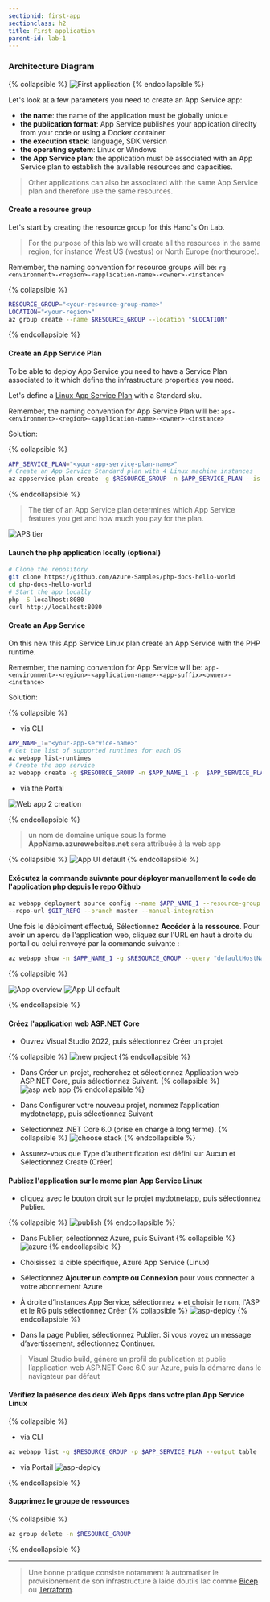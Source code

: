 ```yaml
---
sectionid: first-app
sectionclass: h2
title: First application
parent-id: lab-1
---
```



### Architecture Diagram

{% collapsible %}
![First application](/media/lab1/lab_1_archi.png)
{% endcollapsible %}

Let's look at a few parameters you need to create an App Service app:

- **the name**: the name of the application must be globally unique
- **the publication format**: App Service publishes your application direclty from your code or using a Docker container
- **the execution stack**: language, SDK version
- **the operating system**: Linux or Windows
- **the App Service plan**: the application must be associated with an App Service plan to establish the available resources and capacities.

> Other applications can also be associated with the same App Service plan and therefore use the same resources.

#### Create a resource group

Let's start by creating the resource group for this Hand's On Lab.

> For the purpose of this lab we will create all the resources in the same region, for instance West US (westus) or North Europe (northeurope).

Remember, the naming convention for resource groups will be: `rg-<environment>-<region>-<application-name>-<owner>-<instance>`

{% collapsible %}

```bash
RESOURCE_GROUP="<your-resource-group-name>"
LOCATION="<your-region>"
az group create --name $RESOURCE_GROUP --location "$LOCATION"
```

{% endcollapsible %}

#### Create an App Service Plan 

To be able to deploy App Service you need to have a Service Plan associated to it which define the infrastructure properties you need.

Let's define a [Linux App Service Plan](https://learn.microsoft.com/en-us/azure/app-service/overview-hosting-plans) with a Standard sku.

Remember, the naming convention for App Service Plan will be: `aps-<environment>-<region>-<application-name>-<owner>-<instance>`

Solution:

{% collapsible %}

```bash
APP_SERVICE_PLAN="<your-app-service-plan-name>"
# Create an App Service Standard plan with 4 Linux machine instances
az appservice plan create -g $RESOURCE_GROUP -n $APP_SERVICE_PLAN --is-linux --number-of-workers 4 --sku S1
```

{% endcollapsible %}

> The tier of an App Service plan determines which App Service features you get and how much you pay for the plan.

![APS tier](/media/lab1/tier_app_service_plan.png)


#### Launch the php application locally (optional)

```bash
# Clone the repository
git clone https://github.com/Azure-Samples/php-docs-hello-world
cd php-docs-hello-world
# Start the app locally
php -S localhost:8080
curl http://localhost:8080
```

#### Create an App Service

On this new this App Service Linux plan create an App Service with the PHP runtime.

Remember, the naming convention for App Service will be: `app-<environment>-<region>-<application-name>-<app-suffix><owner>-<instance>`

Solution:

{% collapsible %}

- via CLI

```bash
APP_NAME_1="<your-app-service-name>"
# Get the list of supported runtimes for each OS
az webapp list-runtimes
# Create the app service
az webapp create -g $RESOURCE_GROUP -n $APP_NAME_1 -p  $APP_SERVICE_PLAN -r "PHP:8.0" 
```

- via the Portal
  
![Web app 2 creation](/media/lab1/web-app-2.png)

{% endcollapsible %}

> un nom de domaine unique sous la forme **AppName.azurewebsites.net** sera attribuée à la web app

{% collapsible %}
![App UI default](/media/lab1/php_app_quick.png)
{% endcollapsible %}

#### Exécutez la commande suivante pour déployer manuellement le code de l'application php depuis le repo Github

```bash
az webapp deployment source config --name $APP_NAME_1 --resource-group $RESOURCE_GROUP \
--repo-url $GIT_REPO --branch master --manual-integration
```

Une fois le déploiment effectué, Sélectionnez **Accéder à la ressource**. Pour avoir un apercu de l'application web, cliquez sur l'URL en haut à droite du portail ou celui renvoyé par la commande suivante :

```bash
az webapp show -n $APP_NAME_1 -g $RESOURCE_GROUP --query "defaultHostName"
```

{% collapsible %}

![App overview](/media/lab1/overview_php_app.png)
![App UI default](/media/lab1/php_app_deploy.png)

{% endcollapsible %}

#### Créez l'application web ASP.NET Core

- Ouvrez Visual Studio 2022, puis sélectionnez Créer un projet
  
{% collapsible %}
![new project](/media/lab1/create_new_project.png)
{% endcollapsible %}

- Dans Créer un projet, recherchez et sélectionnez Application web ASP.NET Core, puis sélectionnez Suivant.
{% collapsible %}
![asp web app](/media/lab1/asp_web_app.png)
{% endcollapsible %}

- Dans Configurer votre nouveau projet, nommez l’application mydotnetapp, puis sélectionnez Suivant
  
- Sélectionnez .NET Core 6.0 (prise en charge à long terme).
{% collapsible %}
![choose stack](/media/lab1/stack_asp.png)
{% endcollapsible %}

- Assurez-vous que Type d’authentification est défini sur Aucun et Sélectionnez Create (Créer)
  
#### Publiez l'application sur le meme plan App Service Linux

- cliquez avec le bouton droit sur le projet mydotnetapp, puis sélectionnez Publier.
  
{% collapsible %}
![publish](/media/lab1/publish_asp.png)
{% endcollapsible %}

- Dans Publier, sélectionnez Azure, puis Suivant
 {% collapsible %}
![azure](/media/lab1/azure_asp.png)
{% endcollapsible %}
  
- Choisissez la cible spécifique, Azure App Service (Linux)

- Sélectionnez **Ajouter un compte ou Connexion** pour vous connecter à votre abonnement Azure
  
- À droite d’Instances App Service, sélectionnez + et choisir le nom, l'ASP et le RG puis sélectionnez Créer
{% collapsible %}
![asp-deploy](/media/lab1/asp_app_deploy.png)
{% endcollapsible %}

- Dans la page Publier, sélectionnez Publier. Si vous voyez un message d’avertissement, sélectionnez Continuer.

> Visual Studio build, génère un profil de publication et publie l’application web ASP.NET Core 6.0 sur Azure, puis la démarre dans le navigateur par défaut

#### Vérifiez la présence des deux Web Apps dans votre plan App Service Linux

{% collapsible %}

- via CLI

```bash
az webapp list -g $RESOURCE_GROUP -p $APP_SERVICE_PLAN --output table
```

- via Portail
  ![asp-deploy](/media/lab1/asp_list_app.png)

{% endcollapsible %}

#### Supprimez le groupe de ressources

{% collapsible %}

```bash
az group delete -n $RESOURCE_GROUP
```

{% endcollapsible %}

---

> Une bonne pratique consiste notamment à automatiser le provisionement de son infrastructure à laide doutils Iac comme [Bicep](https://learn.microsoft.com/fr-fr/azure/app-service/provision-resource-bicep) ou [Terraform](https://learn.microsoft.com/fr-fr/azure/app-service/provision-resource-terraform).
